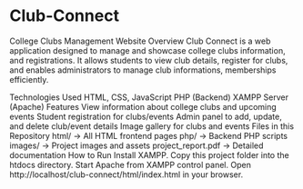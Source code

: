 # Club-Connect
College Clubs Management Website
Overview
Club Connect is a web application designed to manage and showcase college clubs information, and registrations.
It allows students to view club details, register for clubs, and enables administrators to manage club informations, memberships efficiently.

Technologies Used
HTML, CSS, JavaScript
PHP (Backend)
XAMPP Server (Apache)
Features
View information about college clubs and upcoming events
Student registration for clubs/events
Admin panel to add, update, and delete club/event details
Image gallery for clubs and events
Files in this Repository
html/ → All HTML frontend pages
php/ → Backend PHP scripts
images/ → Project images and assets
project_report.pdf → Detailed documentation
How to Run
Install XAMPP.
Copy this project folder into the htdocs directory.
Start Apache from XAMPP control panel.
Open http://localhost/club-connect/html/index.html in your browser.
